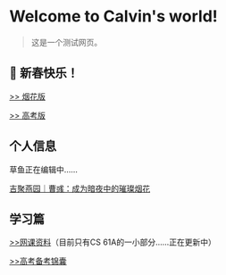 # Welcome to Calvin's world!

>这是一个测试网页。

## 🎉 新春快乐！

[>> 烟花版](https://calvinxiaocao.github.io/fireworks.html)

[>> 高考版](https://calvinxiaocao.github.io/gaokao2024.html)

## 个人信息

草鱼正在编辑中……

[吉聚燕园｜曹彧：成为暗夜中的璀璨烟花](https://mp.weixin.qq.com/s/zs2K9cgmLi-b9N5gp6V9Jg)

## 学习篇

[>>网课资料](online_course)（目前只有CS 61A的一小部分……正在更新中）

[>>高考备考锦囊](gaokao)

